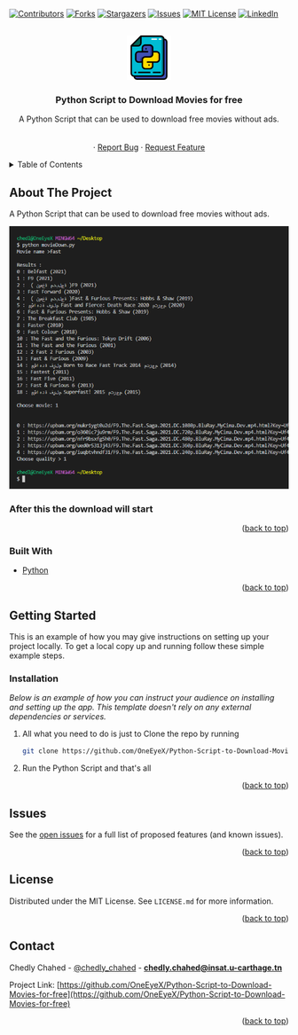 <div id="top"></div>

[![Contributors][contributors-shield]][contributors-url]
[![Forks][forks-shield]][forks-url]
[![Stargazers][stars-shield]][stars-url]
[![Issues][issues-shield]][issues-url]
[![MIT License][license-shield]][license-url]
[![LinkedIn][linkedin-shield]][linkedin-url]



<!-- PROJECT LOGO -->
<br />
<div align="center">
  <a href="https://github.com/OneEyeX/Python-Script-to-Download-Movies-for-free/">
    <img src="./imgs/pyScript.png" alt="Logo" width="80" height="80">
  </a>

  <h3 align="center">Python Script to Download Movies for free</h3>

  <p align="center">
    A Python Script that can be used to download free movies without ads.
    <br />
    <!-- <a href="#"><strong>Explore the docs »</strong></a> -->
    <br />
    <br />
    <!-- <a href="https://oneeyex.github.io/Python-Script-to-Download-Movies-for-free/">View Demo</a> -->
    ·
    <a href="https://github.com/OneEyeX/Python-Script-to-Download-Movies-for-free/issues">Report Bug</a>
    ·
    <a href="https://github.com/OneEyeX/Python-Script-to-Download-Movies-for-free/issues">Request Feature</a>
  </p>
</div>



<!-- TABLE OF CONTENTS -->
<details>
  <summary>Table of Contents</summary>
  <ol>
    <li>
      <a href="#about-the-project">About The Project</a>
      <ul>
        <li><a href="#built-with">Built With</a></li>
      </ul>
    </li>
    <li>
      <a href="#getting-started">Getting Started</a>
      <ul>
        <li><a href="#installation">Installation</a></li>
      </ul>
    </li>
    <li><a href="#issues">Issues</a></li>
    <li><a href="#license">License</a></li>
    <li><a href="#contact">Contact</a></li>
    
  </ol>
</details>



<!-- ABOUT THE PROJECT -->
## About The Project

A Python Script that can be used to download free movies without ads.

[![Clock By OneEyeX Screen Shot][product-screenshot]](movieScreen.png)

### After this the download will start
 
<p align="right">(<a href="#top">back to top</a>)</p>


### Built With
 
* [Python](https://python.org/)
 

<p align="right">(<a href="#top">back to top</a>)</p>



<!-- GETTING STARTED -->
## Getting Started

This is an example of how you may give instructions on setting up your project locally.
To get a local copy up and running follow these simple example steps.

 
### Installation

_Below is an example of how you can instruct your audience on installing and setting up the app. This template doesn't rely on any external dependencies or services._
 
1. All what you need to do is just to Clone the repo by running
   ```sh
   git clone https://github.com/OneEyeX/Python-Script-to-Download-Movies-for-free.git
   ```

2. Run the Python Script and
that's all

<p align="right">(<a href="#top">back to top</a>)</p>



<!-- USAGE EXAMPLES -->
## Issues

See the [open issues](https://github.com/OneEyeX/Python-Script-to-Download-Movies-for-free/issues) for a full list of proposed features (and known issues).

<p align="right">(<a href="#top">back to top</a>)</p>



<!-- LICENSE -->
## License

Distributed under the MIT License. See `LICENSE.md` for more information.

<p align="right">(<a href="#top">back to top</a>)</p>



<!-- CONTACT -->
## Contact

Chedly Chahed - [@chedly_chahed](https://twitter.com/chedly_chahed) - **chedly.chahed@insat.u-carthage.tn**

Project Link: [https://github.com/OneEyeX/Python-Script-to-Download-Movies-for-free](https://github.com/OneEyeX/Python-Script-to-Download-Movies-for-free)

<p align="right">(<a href="#top">back to top</a>)</p>

 

<!-- MARKDOWN LINKS & IMAGES -->
<!--  #reference-style-links -->
[contributors-shield]: https://img.shields.io/github/contributors/OneEyeX/Python-Script-to-Download-Movies-for-free.svg?style=for-the-badge
[contributors-url]: https://github.com/OneEyeX/Python-Script-to-Download-Movies-for-free/graphs/
[forks-shield]: https://img.shields.io/github/forks/OneEyeX/Python-Script-to-Download-Movies-for-free.svg?style=for-the-badge
[forks-url]: https://github.com/OneEyeX/Python-Script-to-Download-Movies-for-free/network/members
[stars-shield]: https://img.shields.io/github/stars/OneEyeX/Python-Script-to-Download-Movies-for-free.svg?style=for-the-badge
[stars-url]: https://github.com/OneEyeX/Python-Script-to-Download-Movies-for-free/stargazers
[issues-shield]: https://img.shields.io/github/issues/othneildrew/Best-README-Template.svg?style=for-the-badge
[issues-url]: https://github.com/OneEyeX/Python-Script-to-Download-Movies-for-free/issues
[license-shield]: https://img.shields.io/github/license/OneEyeX/Python-Script-to-Download-Movies-for-free.svg?style=for-the-badge
[license-url]: https://github.com/OneEyeX/Python-Script-to-Download-Movies-for-free/LICENSE.md
[linkedin-shield]: https://img.shields.io/badge/-LinkedIn-black.svg?style=for-the-badge&logo=linkedin&colorB=555
[linkedin-url]: https://www.linkedin.com/in/chedly-chahed-a178a9196/
[product-screenshot]: imgs/moviesScreen.png
